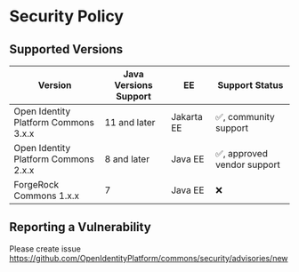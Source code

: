 # Security Policy

## Supported Versions

| Version                              | Java Versions Support | EE          | Support Status                              |
|--------------------------------------|-----------------------|-------------|---------------------------------------------|
| Open Identity Platform Commons 3.x.x | 11 and later          | Jakarta EE  | :white_check_mark:, community support       |
| Open Identity Platform Commons 2.x.x | 8 and later           | Java EE     | :white_check_mark:, approved vendor support |
| ForgeRock Commons 1.x.x              | 7                     | Java EE     | :x:                                         |

## Reporting a Vulnerability

Please create issue  https://github.com/OpenIdentityPlatform/commons/security/advisories/new
